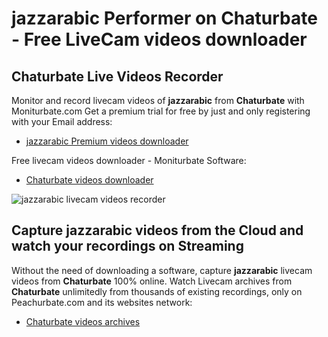 # jazzarabic Performer on Chaturbate - Free LiveCam videos downloader

## Chaturbate Live Videos Recorder

Monitor and record livecam videos of **jazzarabic** from **Chaturbate** with Moniturbate.com
Get a premium trial for free by just and only registering with your Email address:
* [jazzarabic Premium videos downloader](https://moniturbate.com/request-demo-licence-key.html)

Free livecam videos downloader - Moniturbate Software:
* [Chaturbate videos downloader](https://moniturbate.com/moniturbate-download-software.html)

![jazzarabic livecam videos recorder](https://peachurnet.com/templates/moniturbate-software.png)


## Capture jazzarabic videos from the Cloud and watch your recordings on Streaming

Without the need of downloading a software, capture **jazzarabic** livecam videos from **Chaturbate** 100% online.
Watch Livecam archives from **Chaturbate** unlimitedly from thousands of existing recordings, only on Peachurbate.com and its websites network:
* [Chaturbate videos archives](https://peachurnet.com/)